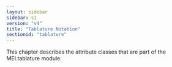 ```yaml
---
layout: sidebar
sidebar: s1
version: "v4"
title: "Tablature Notation"
sectionid: "tablature"
---
```




This chapter describes the attribute classes that are part of the MEI.tablature module.


